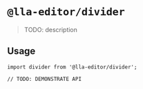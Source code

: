 # `@lla-editor/divider`

> TODO: description

## Usage

```
import divider from '@lla-editor/divider';

// TODO: DEMONSTRATE API
```
